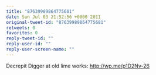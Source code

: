 ```yaml
---
title: "87639989864775681"
date: Sun Jul 03 21:52:56 +0000 2011
original-tweet-id: "87639989864775681"
retweets: 0
favorites: 0
reply-tweet-id: ""
reply-user-id: ""
reply-user-screen-name: ""
---
```

Decrepit Digger at old lime works: http://wp.me/p1D2Nv-26
